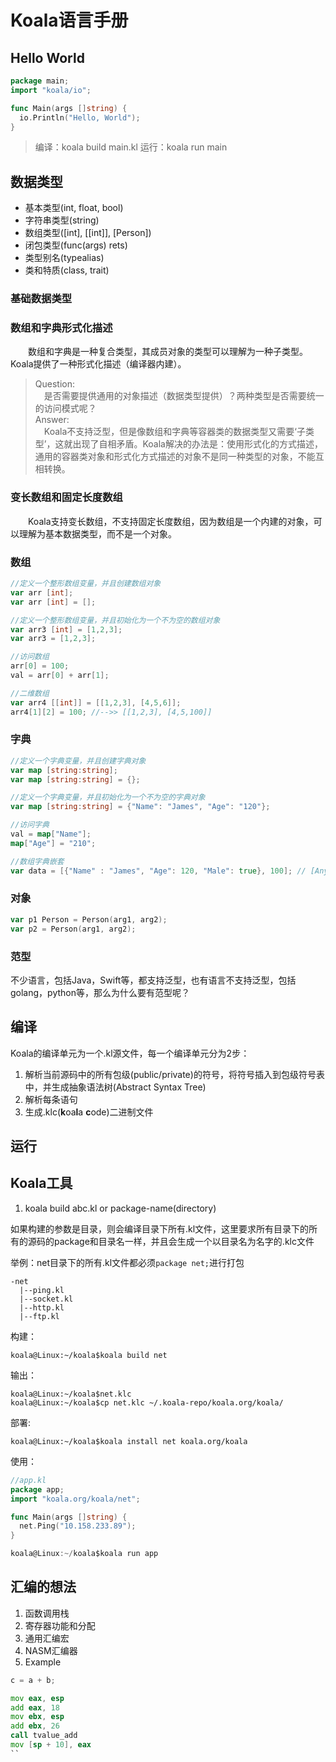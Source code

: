 # Koala语言手册

## Hello World

```go
package main;
import "koala/io";

func Main(args []string) {
  io.Println("Hello, World");
}
```

> 编译：koala build main.kl
> 运行：koala run main

## 数据类型

- 基本类型(int, float, bool)
- 字符串类型(string)
- 数组类型([int], [[int]], [Person])
- 闭包类型(func(args) rets)
- 类型别名(typealias)
- 类和特质(class, trait)

### 基础数据类型

### 数组和字典形式化描述

&emsp;&emsp;数组和字典是一种复合类型，其成员对象的类型可以理解为一种子类型。
Koala提供了一种形式化描述（编译器内建）。

>
> Question:  
> &emsp;是否需要提供通用的对象描述（数据类型提供）？两种类型是否需要统一的访问模式呢？  
> Answer:  
> &emsp;Koala不支持泛型，但是像数组和字典等容器类的数据类型又需要‘子类型’，这就出现了自相矛盾。Koala解决的办法是：使用形式化的方式描述，通用的容器类对象和形式化方式描述的对象不是同一种类型的对象，不能互相转换。

### 变长数组和固定长度数组

&emsp;&emsp;Koala支持变长数组，不支持固定长度数组，因为数组是一个内建的对象，可以理解为基本数据类型，而不是一个对象。

### 数组

```go
//定义一个整形数组变量，并且创建数组对象
var arr [int];
var arr [int] = [];

//定义一个整形数组变量，并且初始化为一个不为空的数组对象
var arr3 [int] = [1,2,3];
var arr3 = [1,2,3];

//访问数组
arr[0] = 100;
val = arr[0] + arr[1];

//二维数组
var arr4 [[int]] = [[1,2,3], [4,5,6]];
arr4[1][2] = 100; //-->> [[1,2,3], [4,5,100]]
```

### 字典

```go
//定义一个字典变量，并且创建字典对象
var map [string:string];
var map [string:string] = {};

//定义一个字典变量，并且初始化为一个不为空的字典对象
var map [string:string] = {"Name": "James", "Age": "120"};

//访问字典
val = map["Name"];
map["Age"] = "210";

//数组字典嵌套
var data = [{"Name" : "James", "Age": 120, "Male": true}, 100]; // [Any]

```

### 对象

```go
var p1 Person = Person(arg1, arg2);
var p2 = Person(arg1, arg2);
```

### 范型

不少语言，包括Java，Swift等，都支持泛型，也有语言不支持泛型，包括golang，python等，那么为什么要有范型呢？

## 编译

Koala的编译单元为一个.kl源文件，每一个编译单元分为2步：

1. 解析当前源码中的所有包级(public/private)的符号，将符号插入到包级符号表中，并生成抽象语法树(Abstract Syntax Tree)
2. 解析每条语句
3. 生成.klc(**k**oa**l**a **c**ode)二进制文件

## 运行

## Koala工具

1. koala build abc.kl or package-name(directory)

  如果构建的参数是目录，则会编译目录下所有.kl文件，这里要求所有目录下的所有的源码的package和目录名一样，并且会生成一个以目录名为名字的.klc文件

  举例：net目录下的所有.kl文件都必须`package net;`进行打包

    -net
      |--ping.kl
      |--socket.kl
      |--http.kl
      |--ftp.kl

  构建：

    koala@Linux:~/koala$koala build net

  输出：

    koala@Linux:~/koala$net.klc
    koala@Linux:~/koala$cp net.klc ~/.koala-repo/koala.org/koala/

  部署:

    koala@Linux:~/koala$koala install net koala.org/koala

  使用：

```go
//app.kl
package app;
import "koala.org/koala/net";

func Main(args []string) {
  net.Ping("10.158.233.89");
}

koala@Linux:~/koala$koala run app
```

## 汇编的想法

  1. 函数调用栈
  2. 寄存器功能和分配
  3. 通用汇编宏
  4. NASM汇编器
  5. Example

```go
c = a + b;
```

```asm
mov eax, esp
add eax, 18
mov ebx, esp
add ebx, 26
call tvalue_add
mov [sp + 10], eax
``
